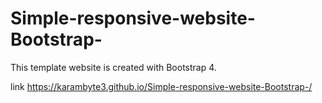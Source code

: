 # Simple-responsive-website-Bootstrap-
This template website is created with Bootstrap 4.

link https://karambyte3.github.io/Simple-responsive-website-Bootstrap-/
